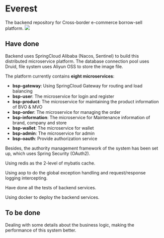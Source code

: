 # Everest
The backend repository for Cross-border e-commerce borrow-sell platform.
![](https://pic-cui-0622.oss-cn-beijing.aliyuncs.com/img/20200711010703.png)

## Have done

Backend uses SpringCloud Alibaba (Nacos, Sentinel) to build this distributed microservice platform. The database connection pool uses Druid, file system uses Aliyun OSS to store the image file.

The platform currently contains **eight microservices**:
- **bsp-gateway**: Using SpringCloud Gateway for routing and load balancing
- **bsp-user**: The microservice for login and register
- **bsp-product**: The microservice for maintaining the product information of BVO & MVO
- **bsp-order**: The microservice for managing the order
- **bsp-information**: The microservice for Maintenance information of brand, company and store
- **bsp-wallet**: The microservice for wallet
- **bsp-admin**: The microservice for admin
- **bsp-oauth**: Provide authorization service

Besides, the authority management framework of the system has been set up, which uses Spring Security (OAuth2).

Using redis as the 2-level of mybatis cache.

Using aop to do the global exception handling and request/response logging intercepting.

Have done all the tests of backend services.

Using docker to deploy the backend services.

## To be done

Dealing with some details about the business logic, making the performance of this system better.